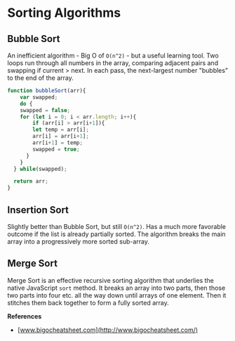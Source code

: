 # Sorting Algorithms

## Bubble Sort

An inefficient algorithm - Big O of `O(n^2)` - but a useful learning tool. Two loops run through all numbers in the array, comparing adjacent pairs and swapping if current > next. In each pass, the next-largest number "bubbles" to the end of the array.

```javascript
function bubbleSort(arr){
	var swapped;
	do {
  	swapped = false;
  	for (let i = 0; i < arr.length; i++){
    	if (arr[i] > arr[i+1]){
      	let temp = arr[i];
        arr[i] = arr[i+1];
        arr[i+1] = temp;
        swapped = true;
      }
    }
  } while(swapped);

  return arr;
}
```


## Insertion Sort

Slightly better than Bubble Sort, but still `O(n^2)`. Has a much more favorable outcome if the list is already partially sorted. The algorithm breaks the main array into a progressively more sorted sub-array.

## Merge Sort

Merge Sort is an effective recursive sorting algorithm that underlies the native JavaScript `sort` method. It breaks an array into two parts, then those two parts into four etc. all the way down until arrays of one element. Then it stitches them back together to form a fully sorted array.


**References**

* [www.bigocheatsheet.com](http://www.bigocheatsheet.com/)
